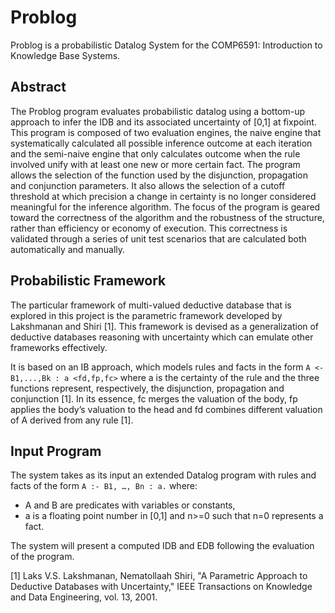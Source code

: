 # Problog
Problog is a probabilistic Datalog System for the COMP6591: Introduction to Knowledge Base Systems.

## Abstract
The Problog program evaluates probabilistic datalog using a bottom-up approach to infer the IDB and its associated uncertainty of [0,1] at fixpoint. This program is composed of two evaluation engines, the naive engine that systematically calculated all possible inference outcome at each iteration and the semi-naive engine that only calculates outcome when the rule involved unify with at least one new or more certain fact. The program allows the selection of the function used by the disjunction, propagation and conjunction parameters. It also allows the selection of a cutoff threshold at which precision a change in certainty is no longer considered meaningful for the inference algorithm. The focus of the program is geared toward the correctness of the algorithm and the robustness of the structure, rather than efficiency or economy of execution. This correctness is validated through a series of unit test scenarios that are calculated both automatically and manually.

## Probabilistic Framework
The particular framework of multi-valued deductive database that is explored in this project is the parametric framework developed by Lakshmanan and Shiri [1]. This framework is devised as a generalization of deductive databases reasoning with uncertainty which can emulate other frameworks effectively. 

It is based on an IB approach, which models rules and facts in the form `A <- B1,...,Bk : a <fd,fp,fc>` where a is the certainty of the rule and the three functions represent, respectively, the disjunction, propagation and conjunction [1]. In its essence, fc merges the valuation of the body, fp applies the body’s valuation to the head and fd combines different valuation of A derived from any rule [1].

## Input Program
The system takes as its input an extended Datalog program with rules and facts of the form `A :- B1, …, Bn : a.` where: 
  - A and B are predicates with variables or constants, 
  - a is a floating point number in [0,1] and n>=0 such that n=0 represents a fact. 

The system will present a computed IDB and EDB following the evaluation of the program.


[1] Laks V.S. Lakshmanan, Nematollaah Shiri, "A Parametric Approach to Deductive Databases with Uncertainty," IEEE Transactions on Knowledge and Data Engineering, vol. 13, 2001.
